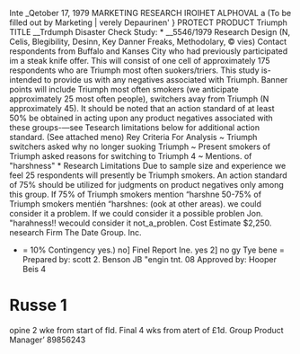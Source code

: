 Inte _Qetober 17, 1979
MARKETING RESEARCH IROIHET ALPHOVAL a
(To be filled out by Marketing |
verely Depaurinen' }
PROTECT
PRODUCT Triumph TITLE __Trdumph Disaster Check Study: * __5546/1979
Research Design (N, Celis, Blegibility, Desinn, Key Danner Freaks, Methodolary, ©
vies)
Contact respondents from Buffalo and Kanses City who had previously participated
im a steak knife offer. This will consist of one cell of approximately 175 respondents
who are Triumph most often suokers/triers. This study is-intended to provide us with
any negatives associated with Triumph. Banner points will include Triumph most often
smokers (we anticipate approximately 25 most often people), switchers avay from Triumph
(N approximately 45). It should be noted that an action standard of at least 50% be
obtained in acting upon any product negatives associated with these groups-—see
Tesearch limitations below for additional action standard.
(See attached meno)
Rey Criteria For Analysis
~ Triumph switchers asked why no longer suoking Triumph
~ Present smokers of Triumph asked reasons for switching to Triumph 4
~ Mentions. of "harshness" *
Research Limitations
Due to sample size and experience we feel 25 respondents will presently be Triumph
smokers. An action standard of 75% should be utilized for judgments on product negatives
only among this group.
If 75% of Triumph smokers mention “harshne
50-75% of Triumph smokers mentién “harshnes:
(ook at other areas).
we could consider it a problem. If
we could consider it a possible problen
Jon. "harahness!! wecould consider it not_a_problen.
Cost Estimate $2,250. nesearch Firm The Date Group. Inc.
+ = 10% Contingency yes.) no]
Finel Report Ine. yes 2] no gy Tye bene =
Prepared by: scott 2. Benson JB "engin tnt. 08
Approved by: Hooper Beis 4
# Russe 1
opine 2 wke from start of fld.
Final 4 wks from atert of £1d.
Group Product Manager’
89856243